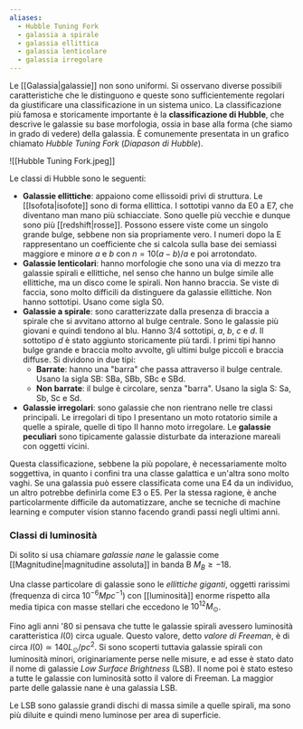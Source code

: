 ```yaml
---
aliases:
  - Hubble Tuning Fork
  - galassia a spirale
  - galassia ellittica
  - galassia lenticolare
  - galassia irregolare
---
```

Le [[Galassia|galassie]] non sono uniformi. Si osservano diverse possibili caratteristiche che le distinguono e queste sono sufficientemente regolari da giustificare una classificazione in un sistema unico. La classificazione più famosa e storicamente importante è la **classificazione di Hubble**, che descrive le galassie su base morfologia, ossia in base alla forma (che siamo in grado di vedere) della galassia. È comunemente presentata in un grafico chiamato *Hubble Tuning Fork* (*Diapason di Hubble*).

![[Hubble Tuning Fork.jpeg]]

Le classi di Hubble sono le seguenti:
- **Galassie ellittiche**: appaiono come ellissoidi privi di struttura. Le [[Isofota|isofote]] sono di forma ellittica. I sottotipi vanno da E0 a E7, che diventano man mano più schiacciate. Sono quelle più vecchie e dunque sono più [[redshift|rosse]]. Possono essere viste come un singolo grande bulge, sebbene non sia propriamente vero. I numeri dopo la E rappresentano un coefficiente che si calcola sulla base dei semiassi maggiore e minore $a$ e $b$ con $n=10(a-b)/a$ e poi arrotondato.
- **Galassie lenticolari**: hanno morfologie che sono una via di mezzo tra galassie spirali e ellittiche, nel senso che hanno un bulge simile alle ellittiche, ma un disco come le spirali. Non hanno braccia. Se viste di faccia, sono molto difficili da distinguere da galassie ellittiche. Non hanno sottotipi. Usano come sigla S0.
- **Galassie a spirale**: sono caratterizzate dalla presenza di braccia a spirale che si avvitano attorno al bulge centrale. Sono le galassie più giovani e quindi tendono al blu. Hanno 3/4 sottotipi, *a*, *b*, *c* e *d*. Il sottotipo *d* è stato aggiunto storicamente più tardi. I primi tipi hanno bulge grande e braccia molto avvolte, gli ultimi bulge piccoli e braccia diffuse. Si dividono in due tipi:
	- **Barrate**: hanno una "barra" che passa attraverso il bulge centrale. Usano la sigla SB: SBa, SBb, SBc e SBd.
	- **Non barrate**: il bulge è circolare, senza "barra". Usano la sigla S: Sa, Sb, Sc e Sd.
- **Galassie irregolari**: sono galassie che non rientrano nelle tre classi principali. Le irregolari di tipo I presentano un moto rotatorio simile a quelle a spirale, quelle di tipo II hanno moto irregolare. Le **galassie peculiari** sono tipicamente galassie disturbate da interazione mareali con oggetti vicini.

Questa classificazione, sebbene la più popolare, è necessariamente molto soggettiva, in quanto i confini tra una classe galattica e un'altra sono molto vaghi. Se una galassia può essere classificata come una E4 da un individuo, un altro potrebbe definirla come E3 o E5. Per la stessa ragione, è anche particolarmente difficile da automatizzare, anche se tecniche di machine learning e computer vision stanno facendo grandi passi negli ultimi anni.
### Classi di luminosità
Di solito si usa chiamare *galassie nane* le galassie come [[Magnitudine|magnitudine assoluta]] in banda B $M_{B}\geq-18$.

Una classe particolare di galassie sono le *ellittiche giganti*, oggetti rarissimi (frequenza di circa $10^{-6}Mpc^{-1}$) con [[luminosità]] enorme rispetto alla media tipica con masse stellari che eccedono le $10^{12}M_{\odot}$.

Fino agli anni '80 si pensava che tutte le galassie spirali avessero luminosità caratteristica $I(0)$ circa uguale. Questo valore, detto *valore di Freeman*, è di circa $I(0)\simeq140L_{\odot}/pc^{2}$. Si sono scoperti tuttavia galassie spirali con luminosità minori, originariamente perse nelle misure, e ad esse è stato dato il nome di galassie *Low Surface Brightness* (LSB). Il nome poi è stato esteso a tutte le galassie con luminosità sotto il valore di Freeman. La maggior parte delle galassie nane è una galassia LSB.

Le LSB sono galassie grandi dischi di massa simile a quelle spirali, ma sono più diluite e quindi meno luminose per area di superficie.